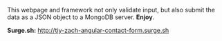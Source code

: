 This webpage and framework not only validate input, but also submit the data as a JSON object to a MongoDB server. **Enjoy**.

**Surge.sh:** http://tiy-zach-angular-contact-form.surge.sh
